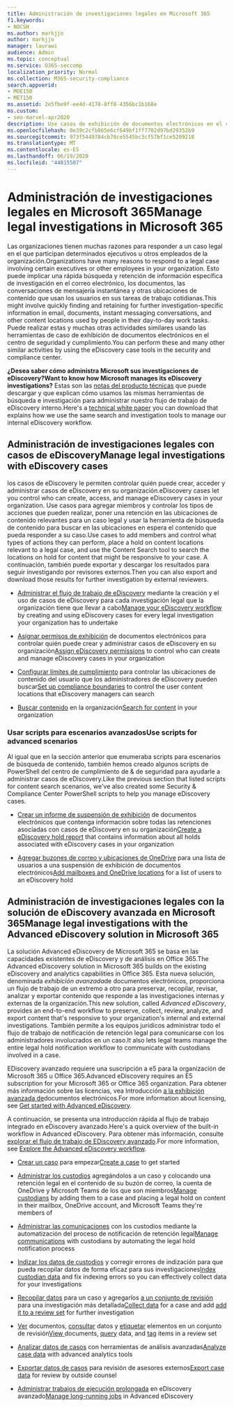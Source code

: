 ```yaml
---
title: Administración de investigaciones legales en Microsoft 365
f1.keywords:
- NOCSH
ms.author: markjjo
author: markjjo
manager: laurawi
audience: Admin
ms.topic: conceptual
ms.service: O365-seccomp
localization_priority: Normal
ms.collection: M365-security-compliance
search.appverid:
- MOE150
- MET150
ms.assetid: 2e5fbe9f-ee4d-4178-8ff8-4356bc1b168e
ms.custom:
- seo-marvel-apr2020
description: Use casos de exhibición de documentos electrónicos en el centro de seguridad & cumplimiento en Office 365 para administrar la investigación legal de su organización.
ms.openlocfilehash: 0e39c2cfb865e6cf649bf1ff7702d97bd29352b9
ms.sourcegitcommit: 973f5449784cb70ce5545bc3cf57bf1ce5209218
ms.translationtype: MT
ms.contentlocale: es-ES
ms.lasthandoff: 06/19/2020
ms.locfileid: "44815507"
---
```

# <a name="manage-legal-investigations-in-microsoft-365"></a><span data-ttu-id="fe660-103">Administración de investigaciones legales en Microsoft 365</span><span class="sxs-lookup"><span data-stu-id="fe660-103">Manage legal investigations in Microsoft 365</span></span>

<span data-ttu-id="fe660-104">Las organizaciones tienen muchas razones para responder a un caso legal en el que participan determinados ejecutivos u otros empleados de la organización.</span><span class="sxs-lookup"><span data-stu-id="fe660-104">Organizations have many reasons to respond to a legal case involving certain executives or other employees in your organization.</span></span> <span data-ttu-id="fe660-105">Esto puede implicar una rápida búsqueda y retención de información específica de investigación en el correo electrónico, los documentos, las conversaciones de mensajería instantánea y otras ubicaciones de contenido que usan los usuarios en sus tareas de trabajo cotidianas.</span><span class="sxs-lookup"><span data-stu-id="fe660-105">This might involve quickly finding and retaining for further investigation-specific information in email, documents, instant messaging conversations, and other content locations used by people in their day-to-day work tasks.</span></span> <span data-ttu-id="fe660-106">Puede realizar estas y muchas otras actividades similares usando las herramientas de caso de exhibición de documentos electrónicos en el centro de seguridad y cumplimiento.</span><span class="sxs-lookup"><span data-stu-id="fe660-106">You can perform these and many other similar activities by using the eDiscovery case tools in the security and compliance center.</span></span>
  
<span data-ttu-id="fe660-107">**¿Desea saber cómo administra Microsoft sus investigaciones de eDiscovery?**</span><span class="sxs-lookup"><span data-stu-id="fe660-107">**Want to know how Microsoft manages its eDiscovery investigations?**</span></span> <span data-ttu-id="fe660-108">Estas son las [notas del producto técnicas](https://go.microsoft.com/fwlink/?linkid=852161) que puede descargar y que explican cómo usamos las mismas herramientas de búsqueda e investigación para administrar nuestro flujo de trabajo de eDiscovery interno.</span><span class="sxs-lookup"><span data-stu-id="fe660-108">Here's a [technical white paper](https://go.microsoft.com/fwlink/?linkid=852161) you can download that explains how we use the same search and investigation tools to manage our internal eDiscovery workflow.</span></span>
   
## <a name="manage-legal-investigations-with-ediscovery-cases"></a><span data-ttu-id="fe660-109">Administración de investigaciones legales con casos de eDiscovery</span><span class="sxs-lookup"><span data-stu-id="fe660-109">Manage legal investigations with eDiscovery cases</span></span>

<span data-ttu-id="fe660-110">los casos de eDiscovery le permiten controlar quién puede crear, acceder y administrar casos de eDiscovery en su organización.</span><span class="sxs-lookup"><span data-stu-id="fe660-110">eDiscovery cases let you control who can create, access, and manage eDiscovery cases in your organization.</span></span> <span data-ttu-id="fe660-111">Use casos para agregar miembros y controlar los tipos de acciones que pueden realizar, poner una retención en las ubicaciones de contenido relevantes para un caso legal y usar la herramienta de búsqueda de contenido para buscar en las ubicaciones en espera el contenido que pueda responder a su caso.</span><span class="sxs-lookup"><span data-stu-id="fe660-111">Use cases to add members and control what types of actions they can perform, place a hold on content locations relevant to a legal case, and use the Content Search tool to search the locations on hold for content that might be responsive to your case.</span></span> <span data-ttu-id="fe660-112">A continuación, también puede exportar y descargar los resultados para seguir investigando por revisores externos.</span><span class="sxs-lookup"><span data-stu-id="fe660-112">Then you can also export and download those results for further investigation by external reviewers.</span></span>
  
- <span data-ttu-id="fe660-113">[Administrar el flujo de trabajo de eDiscovery](ediscovery-cases.md) mediante la creación y el uso de casos de eDiscovery para cada investigación legal que la organización tiene que llevar a cabo</span><span class="sxs-lookup"><span data-stu-id="fe660-113">[Manage your eDiscovery workflow](ediscovery-cases.md) by creating and using eDiscovery cases for every legal investigation your organization has to undertake</span></span> 
    
- <span data-ttu-id="fe660-114">[Asignar permisos de exhibición](assign-ediscovery-permissions.md) de documentos electrónicos para controlar quién puede crear y administrar casos de eDiscovery en su organización</span><span class="sxs-lookup"><span data-stu-id="fe660-114">[Assign eDiscovery permissions](assign-ediscovery-permissions.md) to control who can create and manage eDiscovery cases in your organization</span></span> 
    
- <span data-ttu-id="fe660-115">[Configurar límites de cumplimiento](tagging-and-assessment-in-advanced-ediscovery.md) para controlar las ubicaciones de contenido del usuario que los administradores de eDiscovery pueden buscar</span><span class="sxs-lookup"><span data-stu-id="fe660-115">[Set up compliance boundaries](tagging-and-assessment-in-advanced-ediscovery.md) to control the user content locations that eDiscovery managers can search</span></span> 
    
- <span data-ttu-id="fe660-116">[Buscar contenido](search-for-content.md) en la organización</span><span class="sxs-lookup"><span data-stu-id="fe660-116">[Search for content](search-for-content.md) in your organization</span></span> 
    
### <a name="use-scripts-for-advanced-scenarios"></a><span data-ttu-id="fe660-117">Usar scripts para escenarios avanzados</span><span class="sxs-lookup"><span data-stu-id="fe660-117">Use scripts for advanced scenarios</span></span>

<span data-ttu-id="fe660-118">Al igual que en la sección anterior que enumeraba scripts para escenarios de búsqueda de contenido, también hemos creado algunos scripts de PowerShell del centro de cumplimiento de & de seguridad para ayudarle a administrar casos de eDiscovery.</span><span class="sxs-lookup"><span data-stu-id="fe660-118">Like the previous section that listed scripts for content search scenarios, we've also created some Security & Compliance Center PowerShell scripts to help you manage eDiscovery cases.</span></span>
  
- <span data-ttu-id="fe660-119">[Crear un informe de suspensión de exhibición](create-a-report-on-holds-in-ediscovery-cases.md) de documentos electrónicos que contenga información sobre todas las retenciones asociadas con casos de eDiscovery en su organización</span><span class="sxs-lookup"><span data-stu-id="fe660-119">[Create a eDiscovery hold report](create-a-report-on-holds-in-ediscovery-cases.md) that contains information about all holds associated with eDiscovery cases in your organization</span></span> 
    
- <span data-ttu-id="fe660-120">[Agregar buzones de correo y ubicaciones de OneDrive](use-a-script-to-add-users-to-a-hold-in-ediscovery.md) para una lista de usuarios a una suspensión de exhibición de documentos electrónicos</span><span class="sxs-lookup"><span data-stu-id="fe660-120">[Add mailboxes and OneDrive locations](use-a-script-to-add-users-to-a-hold-in-ediscovery.md) for a list of users to an eDiscovery hold</span></span> 
  
## <a name="manage-legal-investigations-with-the-advanced-ediscovery-solution-in-microsoft-365"></a><span data-ttu-id="fe660-121">Administración de investigaciones legales con la solución de eDiscovery avanzada en Microsoft 365</span><span class="sxs-lookup"><span data-stu-id="fe660-121">Manage legal investigations with the Advanced eDiscovery solution in Microsoft 365</span></span>

<span data-ttu-id="fe660-122">La solución Advanced eDiscovery de Microsoft 365 se basa en las capacidades existentes de eDiscovery y de análisis en Office 365.</span><span class="sxs-lookup"><span data-stu-id="fe660-122">The Advanced eDiscovery solution in Microsoft 365 builds on the existing eDiscovery and analytics capabilities in Office 365.</span></span> <span data-ttu-id="fe660-123">Esta nueva solución, denominada *exhibición avanzada*de documentos electrónicos, proporciona un flujo de trabajo de un extremo a otro para preservar, recopilar, revisar, analizar y exportar contenido que responde a las investigaciones internas y externas de la organización.</span><span class="sxs-lookup"><span data-stu-id="fe660-123">This new solution, called *Advanced eDiscovery*, provides an end-to-end workflow to preserve, collect, review, analyze, and export content that's responsive to your organization's internal and external investigations.</span></span> <span data-ttu-id="fe660-124">También permite a los equipos jurídicos administrar todo el flujo de trabajo de notificación de retención legal para comunicarse con los administradores involucrados en un caso.</span><span class="sxs-lookup"><span data-stu-id="fe660-124">It also lets legal teams manage the entire legal hold notification workflow to communicate with custodians involved in a case.</span></span>

<span data-ttu-id="fe660-125">EDiscovery avanzado requiere una suscripción a e5 para la organización de Microsoft 365 u Office 365.</span><span class="sxs-lookup"><span data-stu-id="fe660-125">Advanced eDiscovery requires an E5 subscription for your Microsoft 365 or Office 365 organization.</span></span> <span data-ttu-id="fe660-126">Para obtener más información sobre las licencias, vea Introducción [a la exhibición avanzada de](get-started-with-advanced-ediscovery.md#step-1-verify-and-assign-appropriate-licenses)documentos electrónicos.</span><span class="sxs-lookup"><span data-stu-id="fe660-126">For more information about licensing, see [Get started with Advanced eDiscovery](get-started-with-advanced-ediscovery.md#step-1-verify-and-assign-appropriate-licenses).</span></span>

<span data-ttu-id="fe660-127">A continuación, se presenta una introducción rápida al flujo de trabajo integrado en eDiscovery avanzado.</span><span class="sxs-lookup"><span data-stu-id="fe660-127">Here's a quick overview of the built-in workflow in Advanced eDiscovery.</span></span> <span data-ttu-id="fe660-128">Para obtener más información, consulte [explorar el flujo de trabajo de EDiscovery avanzado](get-started-with-advanced-ediscovery.md#explore-the-advanced-ediscovery-workflow).</span><span class="sxs-lookup"><span data-stu-id="fe660-128">For more information, see [Explore the Advanced eDiscovery workflow](get-started-with-advanced-ediscovery.md#explore-the-advanced-ediscovery-workflow).</span></span>

- <span data-ttu-id="fe660-129">[Crear un caso](create-new-ediscovery-case.md) para empezar</span><span class="sxs-lookup"><span data-stu-id="fe660-129">[Create a case](create-new-ediscovery-case.md) to get started</span></span>

- <span data-ttu-id="fe660-130">[Administrar los custodios](managing-custodians.md) agregándolos a un caso y colocando una retención legal en el contenido de su buzón de correo, la cuenta de OneDrive y Microsoft Teams de los que son miembros</span><span class="sxs-lookup"><span data-stu-id="fe660-130">[Manage custodians](managing-custodians.md) by adding them to a case and placing a legal hold on content in their mailbox, OneDrive account, and Microsoft Teams they're members of</span></span>

- <span data-ttu-id="fe660-131">[Administrar las comunicaciones](managing-custodian-communications.md) con los custodios mediante la automatización del proceso de notificación de retención legal</span><span class="sxs-lookup"><span data-stu-id="fe660-131">[Manage communications](managing-custodian-communications.md) with custodians by automating the legal hold notification process</span></span>

- <span data-ttu-id="fe660-132">[Indizar los datos de custodios](processing-data-for-case.md) y corregir errores de indización para que pueda recopilar datos de forma eficaz para sus investigaciones</span><span class="sxs-lookup"><span data-stu-id="fe660-132">[Index custodian data](processing-data-for-case.md) and fix indexing errors so you can effectively collect data for your investigations</span></span>

- <span data-ttu-id="fe660-133">[Recopilar datos](collecting-data-for-ediscovery.md) para un caso y agregarlos [a un conjunto de revisión](collecting-data-for-ediscovery.md#add-search-results-to-a-review-set) para una investigación más detallada</span><span class="sxs-lookup"><span data-stu-id="fe660-133">[Collect data](collecting-data-for-ediscovery.md) for a case and add [add it to a review set](collecting-data-for-ediscovery.md#add-search-results-to-a-review-set) for further investigation</span></span>

- <span data-ttu-id="fe660-134">[Ver](view-documents-in-review-set.md) documentos, [consultar](review-set-search.md) datos y [etiquetar](tagging-documents.md) elementos en un conjunto de revisión</span><span class="sxs-lookup"><span data-stu-id="fe660-134">[View ](view-documents-in-review-set.md) documents, [query](review-set-search.md) data, and [tag](tagging-documents.md) items in a review set</span></span>

- <span data-ttu-id="fe660-135">[Analizar datos de casos](analyzing-data-in-review-set.md) con herramientas de análisis avanzadas</span><span class="sxs-lookup"><span data-stu-id="fe660-135">[Analyze case data](analyzing-data-in-review-set.md) with advanced analytics tools</span></span>

- <span data-ttu-id="fe660-136">[Exportar datos de casos](exporting-data-ediscover20.md) para revisión de asesores externos</span><span class="sxs-lookup"><span data-stu-id="fe660-136">[Export case data](exporting-data-ediscover20.md) for review by outside counsel</span></span>

- <span data-ttu-id="fe660-137">[Administrar trabajos de ejecución prolongada](managing-jobs-ediscovery20.md) en eDiscovery avanzado</span><span class="sxs-lookup"><span data-stu-id="fe660-137">[Manage long-running jobs](managing-jobs-ediscovery20.md) in Advanced eDiscovery</span></span>
